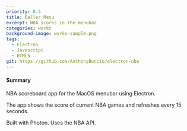 ```yaml
---
priority: 0.5
title: Baller Menu
excerpt: NBA scores in the menubar
categories: works
background-image: works-sample.png
tags:
  - Electron
  - Javascript
  - HTML5
git: https://github.com/AnthonyBuncio/electron-nba
---
```


#### Summary

NBA scoreboard app for the MacOS menubar using Electron.

The app shows the score of current NBA games and refreshes every 15 seconds.

Built with Photon. Uses the NBA API.

